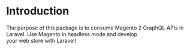 # Introduction

The purpose of this package is to consume Magento 2 GraphQL APIs in Laravel. Use Magento in headless mode and develop  
your web store with Laravel!
